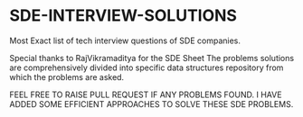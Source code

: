 # SDE-INTERVIEW-SOLUTIONS
Most Exact list of tech interview questions of SDE companies.


Special thanks to RajVikramaditya for the SDE Sheet
The problems solutions are comprehensively divided into specific data structures repository from which the problems are asked.

FEEL FREE TO RAISE PULL REQUEST IF ANY PROBLEMS FOUND. I HAVE ADDED SOME EFFICIENT APPROACHES TO SOLVE THESE SDE PROBLEMS.
 
